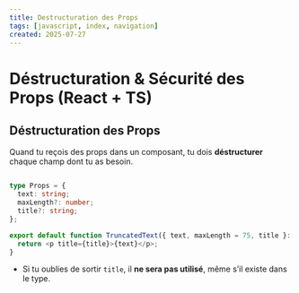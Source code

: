 ```yaml
---
title: Destructuration des Props
tags: [javascript, index, navigation]
created: 2025-07-27
---  
```


# Déstructuration & Sécurité des Props (React + TS)

## Déstructuration des Props

Quand tu reçois des props dans un composant, tu dois **déstructurer** chaque champ dont tu as besoin.

```ts 

type Props = {
  text: string;
  maxLength?: number;
  title?: string;
};

export default function TruncatedText({ text, maxLength = 75, title }: Props) {
  return <p title={title}>{text}</p>;
}
```

* Si tu oublies de sortir `title`, il **ne sera pas utilisé**, même s’il existe dans le type.

## 